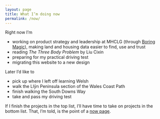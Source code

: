 ```yaml
---
layout: page
title: What I’m doing now
permalink: /now/
---
```


<p>Right now I’m
  <ul>
    <li>working on product strategy and leadership at MHCLG (through <a href="https://boringmagi.cc" target="_blank">Boring Magic</a>), making land and housing data easier to find, use and trust</li>
    <li>reading <i>The Three Body Problem</i> by Liu Cixin</li>
    <li>preparing for my practical driving test</li>
    <li>migrating this website to a new design</li>
  </ul>
</p>

<p>Later I’d like to
  <ul>
    <li>pick up where I left off learning Welsh</li>
    <li>walk the Llŷn Peninsula section of the Wales Coast Path</li>
    <li>finish walking the South Downs Way</li>
    <li>take and pass my driving test</li>
  </ul>
</p>

<p>If I finish the projects in the top list, I’ll have time to take on projects in the bottom list. That, I’m told, is the point of a <a href="https://nownownow.com/about" target="_blank">now page</a>.</p>
